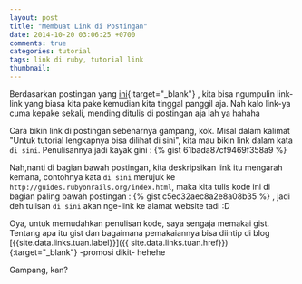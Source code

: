 ```yaml
---
layout: post
title: "Membuat Link di Postingan"
date: 2014-10-20 03:06:25 +0700
comments: true
categories: tutorial
tags: link di ruby, tutorial link
thumbnail:
---
```

Berdasarkan postingan yang [ini][post]{:target="_blank"} , kita bisa ngumpulin link-link yang biasa kita pake kemudian kita tinggal panggil aja. Nah kalo link-ya cuma kepake sekali, mending ditulis di postingan aja lah ya hahaha

Cara bikin link di postingan sebenarnya gampang, kok. Misal dalam kalimat "Untuk tutorial lengkapnya bisa dilihat di sini", kita mau bikin link dalam kata `di sini`. Penulisannya jadi kayak gini :
{% gist 61bada87cf9469f358a9 %}

Nah,nanti di bagian bawah postingan, kita deskripsikan link itu mengarah kemana, contohnya kata `di sini` merujuk ke `http://guides.rubyonrails.org/index.html`, maka kita tulis kode ini di bagian paling bawah postingan :
{% gist c5ec32aec8a2e8a08b35 %} , jadi deh tulisan `di sini` akan nge-link ke alamat website tadi :D

Oya, untuk memudahkan penulisan kode, saya sengaja memakai gist. Tentang apa itu gist dan bagaimana pemakaiannya bisa diintip di blog [{{site.data.links.tuan.label}}]({{ site.data.links.tuan.href}}){:target="_blank"} -promosi dikit- hehehe

Gampang, kan? 

[post]: http://menikdp.github.io/articles/2014/10/20/using-data/